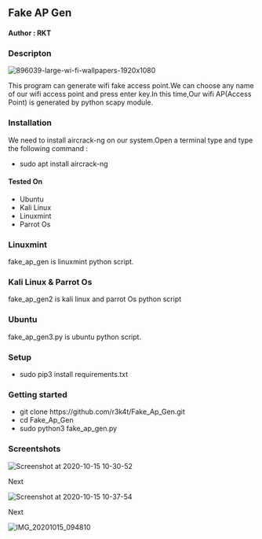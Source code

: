 <h2>Fake AP Gen</h2>

<h4>Author : RKT</h4>

### Descripton ###


![896039-large-wi-fi-wallpapers-1920x1080](https://user-images.githubusercontent.com/69615463/96081946-f7052880-0ed7-11eb-8e40-b4801136a4cf.png)

This program can generate wifi fake access point.We can choose any name of our wifi access point and press enter key.In this time,Our wifi AP(Access Point) is generated by python scapy module.

### Installation  ###

We need to install aircrack-ng on our system.Open a terminal type and type the following command :

<ul>
<li>sudo apt install aircrack-ng</li>
</ul>

#### Tested On ###

<ul>
<li>Ubuntu</li>
<li>Kali Linux</li>
<li>Linuxmint</li>
<li>Parrot Os</li>
</ul>

### Linuxmint ###

fake_ap_gen is linuxmint python script.

### Kali Linux & Parrot Os ###

fake_ap_gen2 is kali linux and parrot Os python script

### Ubuntu ###

fake_ap_gen3.py  is ubuntu python script.

### Setup ###

<ul>
<li>sudo pip3 install requirements.txt</li>
</ul> 

### Getting started ###

<ul>
<li>git clone https://github.com/r3k4t/Fake_Ap_Gen.git</li>
<li>cd  Fake_Ap_Gen          </li>
<li>sudo python3 fake_ap_gen.py</li>
</ul>

### Screentshots ###

![Screenshot at 2020-10-15 10-30-52](https://user-images.githubusercontent.com/69615463/96082128-48adb300-0ed8-11eb-8315-673ebdbac95d.png)

Next

![Screenshot at 2020-10-15 10-37-54](https://user-images.githubusercontent.com/69615463/96082213-6d098f80-0ed8-11eb-8b60-33764c907fd3.png)

Next

![IMG_20201015_094810](https://user-images.githubusercontent.com/69615463/96082661-73e6d100-0edd-11eb-85bd-c7291776ec3c.jpg)


